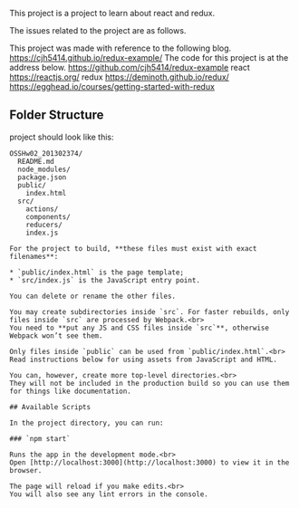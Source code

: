 This project is a project to learn about react and redux.

The issues related to the project are as follows.

This project was made with reference to the following blog.
https://cjh5414.github.io/redux-example/
The code for this project is at the address below.
https://github.com/cjh5414/redux-example
react
https://reactjs.org/
redux
https://deminoth.github.io/redux/
https://egghead.io/courses/getting-started-with-redux

## Folder Structure
project should look like this:
```
OSSHw02_201302374/
  README.md
  node_modules/
  package.json
  public/
    index.html
  src/
    actions/
    components/
    reducers/
    index.js

For the project to build, **these files must exist with exact filenames**:

* `public/index.html` is the page template;
* `src/index.js` is the JavaScript entry point.

You can delete or rename the other files.

You may create subdirectories inside `src`. For faster rebuilds, only files inside `src` are processed by Webpack.<br>
You need to **put any JS and CSS files inside `src`**, otherwise Webpack won’t see them.

Only files inside `public` can be used from `public/index.html`.<br>
Read instructions below for using assets from JavaScript and HTML.

You can, however, create more top-level directories.<br>
They will not be included in the production build so you can use them for things like documentation.

## Available Scripts

In the project directory, you can run:

### `npm start`

Runs the app in the development mode.<br>
Open [http://localhost:3000](http://localhost:3000) to view it in the browser.

The page will reload if you make edits.<br>
You will also see any lint errors in the console.
